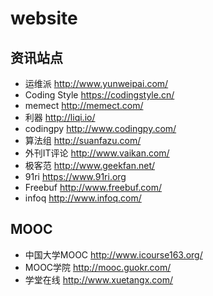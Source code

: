 # website

## 资讯站点
- 运维派 http://www.yunweipai.com/
- Coding Style https://codingstyle.cn/
- memect http://memect.com/
- 利器 http://liqi.io/
- codingpy http://www.codingpy.com/
- 算法组 http://suanfazu.com/
- 外刊IT评论 http://www.vaikan.com/
- 极客范 http://www.geekfan.net/
- 91ri https://www.91ri.org
- Freebuf http://www.freebuf.com/
- infoq http://www.infoq.com/

## MOOC
- 中国大学MOOC http://www.icourse163.org/
- MOOC学院 http://mooc.guokr.com/
- 学堂在线 http://www.xuetangx.com/
